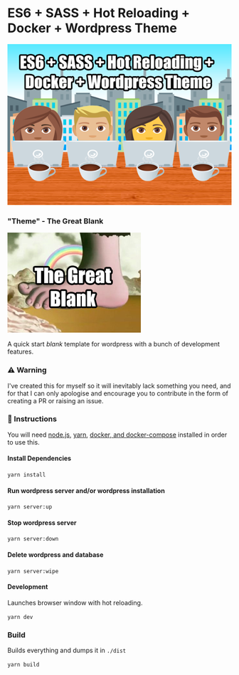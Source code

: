 # ES6 + SASS + Hot Reloading + Docker + Wordpress Theme

![alt text](src/img/logo.png "The Great Blank")

### "Theme" - The Great Blank

![alt text](src/screenshot.png "The Great Blank")

A quick start _blank_ template for wordpress with a bunch of development features.

### ⚠️ Warning

I've created this for myself so it will inevitably lack something you need, and for that I can only apologise and encourage you to contribute in the form of creating a PR or raising an issue.

### 📄 Instructions

You will need [node.js](https://nodejs.org/en/), [yarn](https://yarnpkg.com/en/), [docker, and docker-compose](https://docs.docker.com/compose/install/) installed in order to use this.

#### Install Dependencies

`yarn install`

#### Run wordpress server and/or wordpress installation

`yarn server:up`

#### Stop wordpress server

`yarn server:down`

#### Delete wordpress and database

`yarn server:wipe`

#### Development

Launches browser window with hot reloading.

`yarn dev`

### Build

Builds everything and dumps it in `./dist`

`yarn build`
